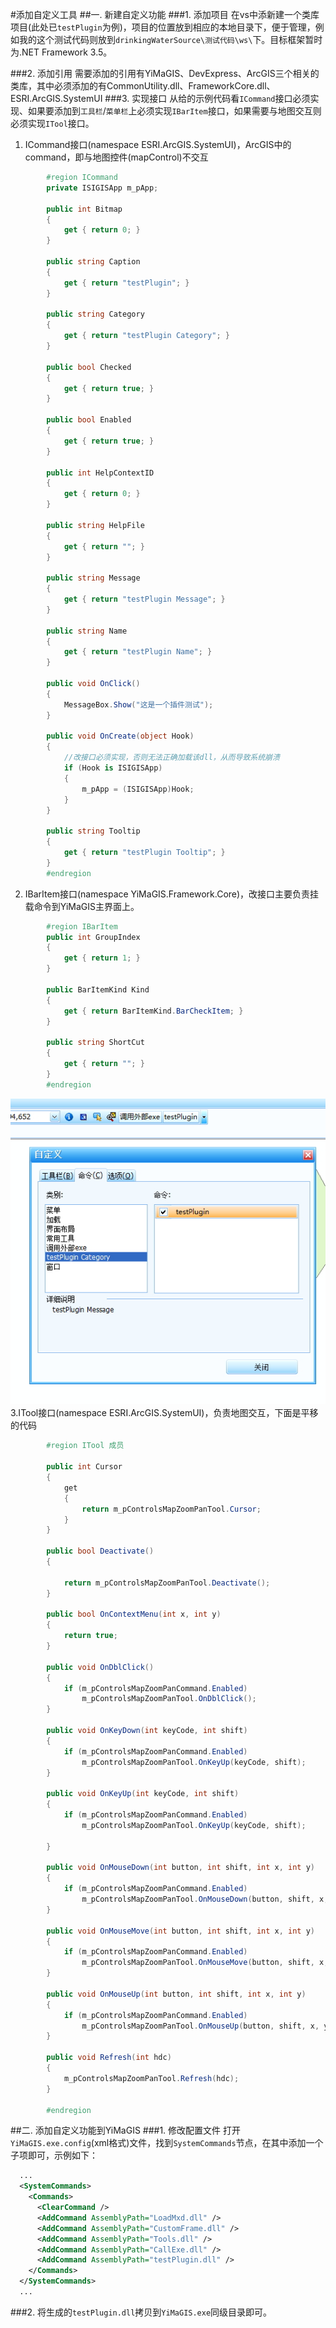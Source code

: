 #添加自定义工具
##一. 新建自定义功能
###1. 添加项目
在vs中添新建一个类库项目(此处已`testPlugin`为例)，项目的位置放到相应的本地目录下，便于管理，例如我的这个测试代码则放到`drinkingWaterSource\测试代码\ws\`下。目标框架暂时为.NET Framework 3.5。

###2. 添加引用
需要添加的引用有YiMaGIS、DevExpress、ArcGIS三个相关的类库，其中必须添加的有CommonUtility.dll、FrameworkCore.dll、ESRI.ArcGIS.SystemUI
###3. 实现接口
从给的示例代码看`ICommand`接口必须实现、如果要添加到`工具栏`/`菜单栏`上必须实现`IBarItem`接口，如果需要与地图交互则必须实现`ITool`接口。

1. ICommand接口(namespace ESRI.ArcGIS.SystemUI)，ArcGIS中的command，即与地图控件(mapControl)不交互
```C#
        #region ICommand
        private ISIGISApp m_pApp;

        public int Bitmap
        {
            get { return 0; }
        }

        public string Caption
        {
            get { return "testPlugin"; }
        }

        public string Category
        {
            get { return "testPlugin Category"; }
        }

        public bool Checked
        {
            get { return true; }
        }

        public bool Enabled
        {
            get { return true; }
        }

        public int HelpContextID
        {
            get { return 0; }
        }

        public string HelpFile
        {
            get { return ""; }
        }

        public string Message
        {
            get { return "testPlugin Message"; }
        }

        public string Name
        {
            get { return "testPlugin Name"; }
        }

        public void OnClick()
        {
            MessageBox.Show("这是一个插件测试");
        }

        public void OnCreate(object Hook)
        {
            //改接口必须实现，否则无法正确加载该dll，从而导致系统崩溃
            if (Hook is ISIGISApp)
            {
                m_pApp = (ISIGISApp)Hook;
            }
        }

        public string Tooltip
        {
            get { return "testPlugin Tooltip"; }
        }
        #endregion
```
2. IBarItem接口(namespace YiMaGIS.Framework.Core)，改接口主要负责挂载命令到YiMaGIS主界面上。
```C#
        #region IBarItem
        public int GroupIndex
        {
            get { return 1; }
        }

        public BarItemKind Kind
        {
            get { return BarItemKind.BarCheckItem; }
        }

        public string ShortCut
        {
            get { return ""; }
        }
        #endregion
```
![](./img/自定义命令.jpg)
3.ITool接口(namespace ESRI.ArcGIS.SystemUI)，负责地图交互，下面是平移的代码
```C#
        #region ITool 成员

        public int Cursor
        {
            get
            {
                return m_pControlsMapZoomPanTool.Cursor;
            }
        }

        public bool Deactivate()
        {

            return m_pControlsMapZoomPanTool.Deactivate();
        }

        public bool OnContextMenu(int x, int y)
        {
            return true;
        }

        public void OnDblClick()
        {
            if (m_pControlsMapZoomPanCommand.Enabled)
                m_pControlsMapZoomPanTool.OnDblClick();
        }

        public void OnKeyDown(int keyCode, int shift)
        {
            if (m_pControlsMapZoomPanCommand.Enabled)
                m_pControlsMapZoomPanTool.OnKeyUp(keyCode, shift);
        }

        public void OnKeyUp(int keyCode, int shift)
        {
            if (m_pControlsMapZoomPanCommand.Enabled)
                m_pControlsMapZoomPanTool.OnKeyUp(keyCode, shift);

        }

        public void OnMouseDown(int button, int shift, int x, int y)
        {
            if (m_pControlsMapZoomPanCommand.Enabled)
                m_pControlsMapZoomPanTool.OnMouseDown(button, shift, x, y);
        }

        public void OnMouseMove(int button, int shift, int x, int y)
        {
            if (m_pControlsMapZoomPanCommand.Enabled)
                m_pControlsMapZoomPanTool.OnMouseMove(button, shift, x, y);
        }

        public void OnMouseUp(int button, int shift, int x, int y)
        {
            if (m_pControlsMapZoomPanCommand.Enabled)
                m_pControlsMapZoomPanTool.OnMouseUp(button, shift, x, y);
        }

        public void Refresh(int hdc)
        {
            m_pControlsMapZoomPanTool.Refresh(hdc);
        }

        #endregion
```
##二. 添加自定义功能到YiMaGIS
###1. 修改配置文件
打开`YiMaGIS.exe.config`(xml格式)文件，找到`SystemCommands`节点，在其中添加一个子项即可，示例如下：
```xml
  ...
  <SystemCommands>
    <Commands>
      <ClearCommand />
      <AddCommand AssemblyPath="LoadMxd.dll" />
      <AddCommand AssemblyPath="CustomFrame.dll" />
      <AddCommand AssemblyPath="Tools.dll" />
      <AddCommand AssemblyPath="CallExe.dll" />
      <AddCommand AssemblyPath="testPlugin.dll" />
    </Commands>
  </SystemCommands>
  ...
```
###2. 将生成的`testPlugin.dll`拷贝到`YiMaGIS.exe`同级目录即可。
